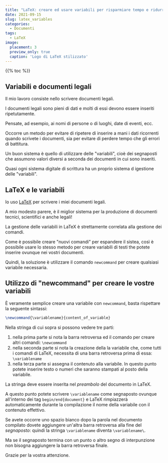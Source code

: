 ```yaml
---
title: "LaTeX: creare ed usare variabili per risparmiare tempo e ridurre errori di battitura"
date: 2021-09-15
slug: latex_variables
categories:
  - Documenti
tags:
  - LaTeX
image:
  placement: 3
  preview_only: true 
  caption: 'Logo di LaTeX stilizzato'
---
```


{{% toc %}}


## Variabili e documenti legali

Il mio lavoro consiste nello scrivere documenti legali.

I documenti legali sono pieni di dati e molti di essi devono essere inseriti ripetutamente.

Pensate, ad esempio, ai nomi di persone o di luoghi, date di eventi, ecc.

Occorre un metodo per evitare di ripetere di inserire a mani i dati ricorrenti quando  scrivete i documenti, sia per evitare di perdere tempo che gli errori di battitura. 

Un buon sistema è quello di utilizzare delle "variabili", cioè dei segnaposti che assumono valori diversi a seconda dei documenti in cui sono inseriti.

Quasi ogni sistema digitale di scrittura ha un proprio sistema d igestione delle "variabili".


## LaTeX e le variabili

Io uso [LaTeX](https://www.latex-project.org/) per scrivere i miei documenti legali.

A mio modesto parere, è il miglior sistema per la produzione di documenti tecnici, scientifici e anche legali!

La gestione delle variabili in LaTeX è strettamente correlata alla gestione dei comandi.

Come è possibile creare "nuovi comandi" per espandere il sistea, così è possibile usare lo stesso metodo per creare variabili di testi the potete inserire ovunque nei vostri documenti.

Quindi, la soluzione è utilizzare il comando `newcommand` per creare qualsiasi variabile necessaria.

## Utilizzo di  "newcommand" per creare le vostre variabili

È veramente semplice creare una variabile con `newcommand`, basta rispettare la seguente sintassi:

```latex
\newcommand{\variablename}{content_of_variable}
```

Nella stringa di cui sopra si possono vedere tre parti:

1.  nella prima parte si nota la barra retroversa ed il comando per creare altri comandi: `\newcommand`
2.  nella seconda parte si nota la creazione della  la variabile che, come tutti i comandi di LaTeX, necessita di una barra retroversa prima di essa: `\variablename` 
3.  nella terza parte si assegna il contenuto alla variabile. In questo punto potete inserire testo o numeri che saranno stampati al posto della variabile.

La stringa deve essere inserita nel _preambolo_ del documento in LaTeX.

A questo punto potete scrivere `\variablename` come segnaposto ovunque all'interno dei tag `begin/end{document}` e LaTeX rimpiazzerà automaticamente durante la compilazione il nome della variabile con il contenuto effettivo.

Se avete occorre uno spazio bianco dopo la parola nel documento compilato dovete aggiungere un'altra barra retroversa alla fine del *segnaposto*:  quindi la stringa `\variablename` diventa `\variablename\`.

Ma se il segnaposto termina con un punto o altro segno di interpunzione non bisogna aggiungere la barra retroversa finale.


Grazie per la vostra attenzione.
